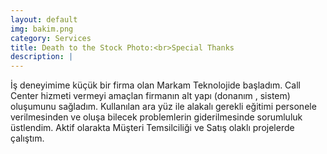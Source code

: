 ```yaml
---
layout: default
img: bakim.png
category: Services
title: Death to the Stock Photo:<br>Special Thanks
description: |
---
```

  İş deneyimime küçük bir firma olan Markam Teknolojide başladım. Call Center hizmeti vermeyi amaçlan firmanın alt yapı (donanım , sistem) oluşumunu sağladım.
  Kullanılan ara yüz ile alakalı gerekli eğitimi personele verilmesinden ve oluşa bilecek problemlerin giderilmesinde sorumluluk üstlendim.
  Aktif olarakta Müşteri Temsilciliği ve Satış olaklı projelerde çalıştım.
